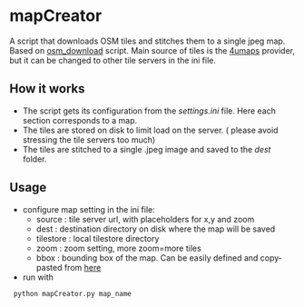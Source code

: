 # mapCreator
A script that downloads OSM tiles and stitches them to a single jpeg map. Based on [osm_download](https://github.com/maxolasersquad/osm_download) script.
Main source of tiles is the [4umaps](http://www.4umaps.eu) provider, but it can be changed to other tile servers in the ini file.

## How it works
* The script gets its configuration from the *settings.ini* file. Here each section corresponds to a map.
* The tiles are stored on disk to limit load on the server. ( please avoid stressing the tile servers too much)
* The tiles are stitched to a single .jpeg image and saved to the *dest* folder.

## Usage
* configure map setting in the ini file:
    * source : tile server url, with placeholders for x,y and zoom
    * dest : destination directory on disk where the map will be saved
    * tilestore : local tilestore directory
    * zoom : zoom setting, more zoom=more tiles
    * bbox : bounding box of the map. Can be easily defined and copy-pasted from [here](http://norbertrenner.de/osm/bbox.html)
* run with  
```sh
 python mapCreator.py map_name
```    




